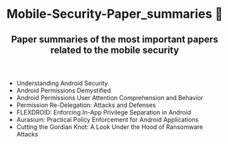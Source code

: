 <html>
  <header>
    <h1 title="Paper Summaries"> Mobile-Security-Paper_summaries 📃</h1>
    <h2>Paper summaries of the most important papers related to the mobile security</h2>
  </header>
  
  <body>
    <ul>
      <li>Understanding Android Security</li>
      <li>Android Permissions Demystified</li>
      <li>Android Permissions User Attention Comprehension and Behavior</li>
      <li>Permission Re-Delegation: Attacks and Defenses</li>
      <li>FLEXDROID: Enforcing In-App Privilege Separation in Android</li>
      <li>Aurasium: Practical Policy Enforcement for Android Applications</li>
      <li>Cutting the Gordian Knot: A Look Under the Hood of Ransomware Attacks</li>
    </ul>
  </body>
 
</html>
